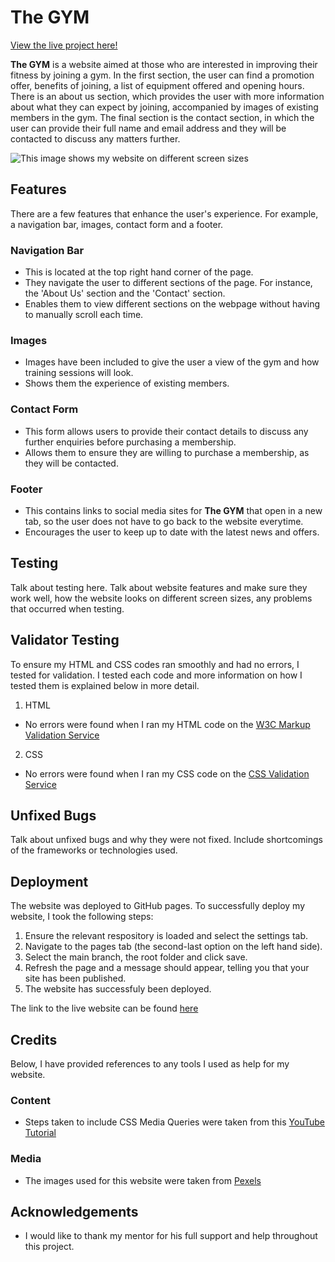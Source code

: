 # The GYM

[View the live project here!](https://mohamed-hagabdalla.github.io/Portfolio-One/)

**The GYM** is a website aimed at those who are interested in improving their fitness by joining a gym. In the first section, the user can find a promotion offer, benefits of joining, a list of equipment offered and opening hours. There is an about us section, which provides the user with more information about what they can expect by joining, accompanied by images of existing members in the gym. The final section is the contact section, in which the user can provide their full name and email address and they will be contacted to discuss any matters further.

![This image shows my website on different screen sizes]()

## Features

There are a few features that enhance the user's experience. For example, a navigation bar, images, contact form and a footer.

### Navigation Bar

- This is located at the top right hand corner of the page.
- They navigate the user to different sections of the page. For instance, the 'About Us' section and the 'Contact' section.
- Enables them to view different sections on the webpage without having to manually scroll each time.

### Images

- Images have been included to give the user a view of the gym and how training sessions will look.
- Shows them the experience of existing members.

### Contact Form

- This form allows users to provide their contact details to discuss any further enquiries before purchasing a membership.
- Allows them to ensure they are willing to purchase a membership, as they will be contacted.

### Footer

- This contains links to social media sites for **The GYM** that open in a new tab, so the user does not have to go back to the website everytime.
- Encourages the user to keep up to date with the latest news and offers.

## Testing

Talk about testing here. Talk about website features and make sure they work well, how the website looks on different screen sizes, any problems that occurred when testing.

## Validator Testing

To ensure my HTML and CSS codes ran smoothly and had no errors, I tested for validation. I tested each code and more information on how I tested them is explained below in more detail.

1. HTML
-  No errors were found when I ran my HTML code on the [W3C Markup Validation Service](https://validator.w3.org/#validate_by_input)

2. CSS
- No errors were found when I ran my CSS code on the [CSS Validation Service](https://jigsaw.w3.org/css-validator/)

## Unfixed Bugs

Talk about unfixed bugs and why they were not fixed. Include shortcomings of the frameworks or technologies used.

## Deployment

The website was deployed to GitHub pages. To successfully deploy my website, I took the following steps:

1. Ensure the relevant respository is loaded and select the settings tab.
2. Navigate to the pages tab (the second-last option on the left hand side).
3. Select the main branch, the root folder and click save.
4. Refresh the page and a message should appear, telling you that your site has been published.
5. The website has successfuly been deployed. 

The link to the live website can be found [here](https://mohamed-hagabdalla.github.io/Portfolio-One/)

## Credits

Below, I have provided references to any tools I used as help for my website.

### Content

- Steps taken to include CSS Media Queries were taken from this [YouTube Tutorial](https://www.youtube.com/watch?v=2KL-z9A56SQ)

### Media 

- The images used for this website were taken from [Pexels](https://www.pexels.com/)

## Acknowledgements

- I would like to thank my mentor for his full support and help throughout this project.